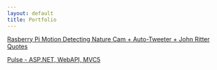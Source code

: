 ```yaml
---
layout: default
title: Portfolio
---
```

<!-- 
[Club1984](/club1984/index.html)

[Guido's Van Nuys - InDesign](/guidos/menu.pdf)

[Temple of Baphomet Logo - Illustrator](/baphomet/baphomet.png)

[Augmented Reality Demo Video - Unity3d and Vuforia](https://youtu.be/K3tCvHRkdcg)

[California Backpacking Tours](/unplugged/index.html) -->

[Rasberry Pi Motion Detecting Nature Cam + Auto-Tweeter + John Ritter Quotes](https://twitter.com/_ritter_cam)

[Pulse - ASP.NET, WebAPI, MVC5](https://pulsecounter122920161230081918.azurewebsites.net/)